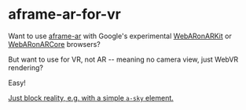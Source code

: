 aframe-ar-for-vr
=========================

Want to use [aframe-ar](https://github.com/chenzlabs/aframe-ar) with Google's experimental [WebARonARKit](https://github.com/google-ar/WebARonARKit) or [WebARonARCore](https://github.com/google-ar/WebARonARCore) browsers?

But want to use for VR, not AR -- meaning no camera view, just WebVR rendering?

Easy!

[Just block reality, e.g. with a simple `a-sky` element.](https://glitch.com/edit/#!/aframe-ar-for-vr?path=index.html)
